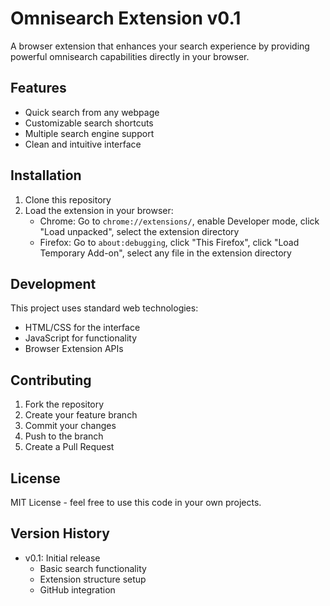 # Omnisearch Extension v0.1

A browser extension that enhances your search experience by providing powerful omnisearch capabilities directly in your browser.

## Features
- Quick search from any webpage
- Customizable search shortcuts
- Multiple search engine support
- Clean and intuitive interface

## Installation
1. Clone this repository
2. Load the extension in your browser:
   - Chrome: Go to `chrome://extensions/`, enable Developer mode, click "Load unpacked", select the extension directory
   - Firefox: Go to `about:debugging`, click "This Firefox", click "Load Temporary Add-on", select any file in the extension directory

## Development
This project uses standard web technologies:
- HTML/CSS for the interface
- JavaScript for functionality
- Browser Extension APIs

## Contributing
1. Fork the repository
2. Create your feature branch
3. Commit your changes
4. Push to the branch
5. Create a Pull Request

## License
MIT License - feel free to use this code in your own projects.

## Version History
- v0.1: Initial release
  - Basic search functionality
  - Extension structure setup
  - GitHub integration 